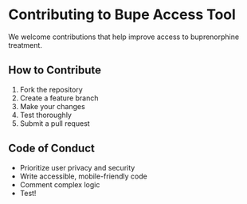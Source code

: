 # Contributing to Bupe Access Tool

We welcome contributions that help improve access to buprenorphine treatment.

## How to Contribute
1. Fork the repository
2. Create a feature branch
3. Make your changes
4. Test thoroughly
5. Submit a pull request

## Code of Conduct
- Prioritize user privacy and security
- Write accessible, mobile-friendly code
- Comment complex logic
- Test! 